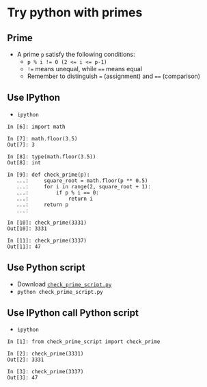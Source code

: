 # Try python with primes

## Prime

- A prime `p` satisfy the following conditions:
	- `p % i != 0 (2 <= i <= p-1)`
	- `!=` means unequal, while `==` means equal
	- Remember to distinguish `=` (assignment) and `==` (comparison)

## Use IPython

- `ipython`

```
In [6]: import math

In [7]: math.floor(3.5)
Out[7]: 3

In [8]: type(math.floor(3.5))
Out[8]: int

In [9]: def check_prime(p):
   ...:     square_root = math.floor(p ** 0.5)
   ...:     for i in range(2, square_root + 1):
   ...:         if p % i == 0:
   ...:             return i
   ...:     return p
   ...:

In [10]: check_prime(3331)
Out[10]: 3331

In [11]: check_prime(3337)
Out[11]: 47
```

## Use Python script

- Download [`check_prime_script.py`](./check_prime_script.py)
- `python check_prime_script.py`

## Use IPython call Python script

- `ipython`

```
In [1]: from check_prime_script import check_prime

In [2]: check_prime(3331)
Out[2]: 3331

In [3]: check_prime(3337)
Out[3]: 47
```
